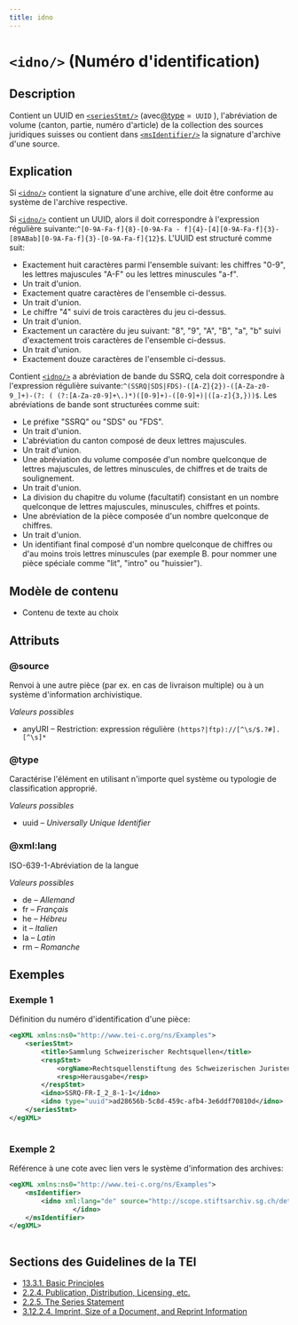 ```yaml
---
title: idno
---
```




# `<idno/>` (Numéro d'identification)

## Description

Contient un UUID en [`<seriesStmt/>`](seriesStmt.md)  (avec[@type](#type)  =` UUID` ), l'abréviation de volume (canton, partie, numéro d'article) de la collection des sources juridiques suisses ou contient dans [`<msIdentifier/>`](msIdentifier.md)  la signature d'archive d'une source.

## Explication

Si [`<idno/>`](idno.md)  contient la signature d'une archive, elle doit être conforme au système de l'archive respective.

Si [`<idno/>`](idno.md)  contient un UUID, alors il doit correspondre à l'expression régulière suivante:`^[0-9A-Fa-f]{8}-[0-9A-Fa - f]{4}-[4][0-9A-Fa-f]{3}-[89ABab][0-9A-Fa-f]{3}-[0-9A-Fa-f]{12}$`. L'UUID est structuré comme suit: 

- Exactement huit caractères parmi l'ensemble suivant: les chiffres "0-9", les lettres majuscules "A-F" ou les lettres minuscules "a-f". 
- Un trait d'union.
- Exactement quatre caractères de l'ensemble ci-dessus.
- Un trait d'union.
- Le chiffre "4" suivi de trois caractères du jeu ci-dessus.
- Un trait d'union.
- Exactement un caractère du jeu suivant: "8", "9", "A", "B", "a", "b" suivi d'exactement trois caractères de l'ensemble ci-dessus. 
- Un trait d'union.
- Exactement douze caractères de l'ensemble ci-dessus.

Contient [`<idno/>`](idno.md)  a abréviation de bande du SSRQ, cela doit correspondre à l'expression régulière suivante:`^(SSRQ|SDS|FDS)-([A-Z]{2})-([A-Za-z0-9_]+)-(?: ( (?:[A-Za-z0-9]+\.)*)([0-9]+)-([0-9]+)|([a-z]{3,}))$`. Les abréviations de bande sont structurées comme suit: 

- Le préfixe "SSRQ" ou "SDS" ou "FDS".
- Un trait d'union.
- L'abréviation du canton composé de deux lettres majuscules.
- Un trait d'union.
- Une abréviation du volume composée d'un nombre quelconque de lettres majuscules, de lettres minuscules, de chiffres et de traits de soulignement. 
- Un trait d'union.
- La division du chapitre du volume (facultatif) consistant en un nombre quelconque de lettres majuscules, minuscules, chiffres et points. 
- Une abréviation de la pièce composée d'un nombre quelconque de chiffres.
- Un trait d'union.
- Un identifiant final composé d'un nombre quelconque de chiffres ou d'au moins trois lettres minuscules (par exemple B. pour nommer une pièce spéciale comme "lit", "intro" ou "huissier"). 

## Modèle de contenu

- Contenu de texte au choix

## Attributs

### @source

Renvoi à une autre pièce (par ex. en cas de livraison multiple) ou à un système d'information archivistique. 

*Valeurs possibles*

- anyURI – Restriction: expression régulière `(https?|ftp)://[^\s/$.?#].[^\s]*`

### @type

Caractérise l'élément en utilisant n'importe quel système ou typologie de classification approprié.

*Valeurs possibles*

- uuid – *Universally Unique Identifier*

### @xml:lang

ISO-639-1-Abréviation de la langue

*Valeurs possibles*

- de – *Allemand*
- fr – *Français*
- he – *Hébreu*
- it – *Italien*
- la – *Latin*
- rm – *Romanche*

## Exemples

### Exemple 1

Définition du numéro d'identification d'une pièce:

```xml
<egXML xmlns:ns0="http://www.tei-c.org/ns/Examples">
    <seriesStmt>
        <title>Sammlung Schweizerischer Rechtsquellen</title>
        <respStmt>
            <orgName>Rechtsquellenstiftung des Schweizerischen Juristenvereins</orgName>
            <resp>Herausgabe</resp>
        </respStmt>
        <idno>SSRQ-FR-I_2_8-1-1</idno>
        <idno type="uuid">ad28656b-5c8d-459c-afb4-3e6ddf70810d</idno>
    </seriesStmt>
</egXML>
               
```

### Exemple 2

Référence à une cote avec lien vers le système d'information des archives:

```xml
<egXML xmlns:ns0="http://www.tei-c.org/ns/Examples">
    <msIdentifier>
        <idno xml:lang="de" source="http://scope.stiftsarchiv.sg.ch/detail.aspx?id=30146">StiASG Urk. GG2 T2
                </idno>
    </msIdentifier>
</egXML>
               
```

## Sections des Guidelines de la TEI

- [13.3.1. Basic Principles](https://www.tei-c.org/release/doc/tei-p5-doc/en/html/ND.html#NDPERSbp)
- [2.2.4. Publication, Distribution, Licensing, etc.](https://www.tei-c.org/release/doc/tei-p5-doc/en/html/HD.html#HD24)
- [2.2.5. The Series Statement](https://www.tei-c.org/release/doc/tei-p5-doc/en/html/HD.html#HD26)
- [3.12.2.4. Imprint, Size of a Document, and Reprint Information](https://www.tei-c.org/release/doc/tei-p5-doc/en/html/CO.html#COBICOI)
